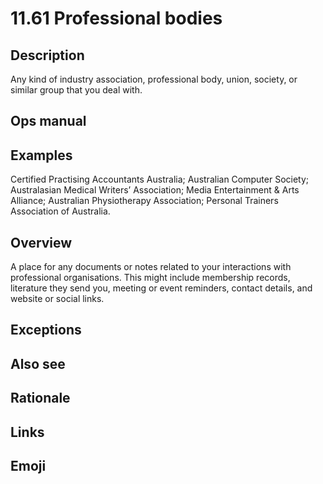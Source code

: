 # 11.61 Professional bodies

## Description

Any kind of industry association, professional body, union, society, or similar group that you deal with.

## Ops manual

## Examples

Certified Practising Accountants Australia; Australian Computer Society; Australasian Medical Writers’ Association; Media Entertainment & Arts Alliance; Australian Physiotherapy Association; Personal Trainers Association of Australia.

## Overview

A place for any documents or notes related to your interactions with professional organisations. This might include membership records, literature they send you, meeting or event reminders, contact details, and website or social links.

## Exceptions

## Also see

## Rationale

## Links

## Emoji
